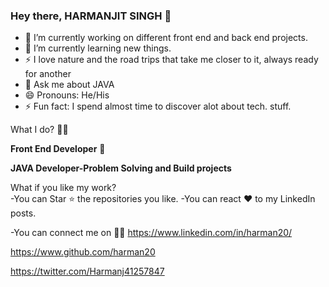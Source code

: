 ### Hey there, HARMANJIT SINGH 👋

- 🔭 I’m currently working on different front end and back end projects.
- 🌱 I’m currently learning new things.                                                                                                       
- ⚡  I love nature and the road trips that take me closer to it, always ready for another 
-  💬 Ask me about JAVA
-  😄 Pronouns: He/His
-  ⚡ Fun fact: I spend almost time to discover alot about tech. stuff.


What I do? 👨‍💻 

**Front End Developer** 🍥

**JAVA Developer-Problem Solving and Build projects**
 


What if you like my work?                                                                                                                             
 -You can Star ⭐ the repositories you like.
 -You can react ❤️ to my LinkedIn posts.
 
-You can connect me on  👨‍💻
https://www.linkedin.com/in/harman20/

https://www.github.com/harman20

https://twitter.com/Harmanj41257847
  
  
  
